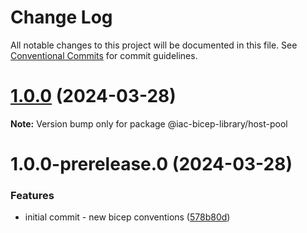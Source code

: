 # Change Log

All notable changes to this project will be documented in this file.
See [Conventional Commits](https://conventionalcommits.org) for commit guidelines.

# [1.0.0](https://github.com/dexmach-internal/iac-bicep-library/compare/@iac-bicep-library/host-pool@1.0.0-prerelease.0...@iac-bicep-library/host-pool@1.0.0) (2024-03-28)

**Note:** Version bump only for package @iac-bicep-library/host-pool





# 1.0.0-prerelease.0 (2024-03-28)


### Features

* initial commit - new bicep conventions ([578b80d](https://github.com/dexmach-internal/iac-bicep-library/commit/578b80d1e8051907866daeb623b8f020b24f2a2d))
